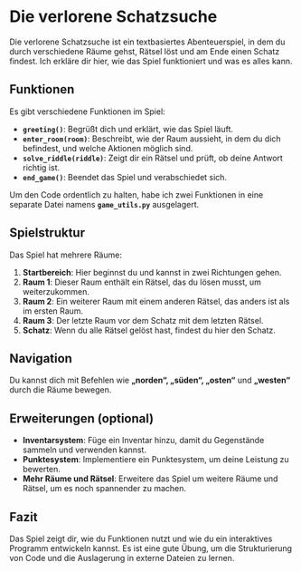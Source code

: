 # Die verlorene Schatzsuche

Die verlorene Schatzsuche ist ein textbasiertes Abenteuerspiel, in dem du durch verschiedene Räume gehst, Rätsel löst und am Ende einen Schatz findest. Ich erkläre dir hier, wie das Spiel funktioniert und was es alles kann.

## Funktionen
Es gibt verschiedene Funktionen im Spiel:

- **`greeting()`**: Begrüßt dich und erklärt, wie das Spiel läuft.
- **`enter_room(room)`**: Beschreibt, wie der Raum aussieht, in dem du dich befindest, und welche Aktionen möglich sind.
- **`solve_riddle(riddle)`**: Zeigt dir ein Rätsel und prüft, ob deine Antwort richtig ist.
- **`end_game()`**: Beendet das Spiel und verabschiedet sich.

Um den Code ordentlich zu halten, habe ich zwei Funktionen in eine separate Datei namens **`game_utils.py`** ausgelagert.

## Spielstruktur
Das Spiel hat mehrere Räume:

1. **Startbereich**: Hier beginnst du und kannst in zwei Richtungen gehen.
2. **Raum 1**: Dieser Raum enthält ein Rätsel, das du lösen musst, um weiterzukommen.
3. **Raum 2**: Ein weiterer Raum mit einem anderen Rätsel, das anders ist als im ersten Raum.
4. **Raum 3**: Der letzte Raum vor dem Schatz mit dem letzten Rätsel.
5. **Schatz**: Wenn du alle Rätsel gelöst hast, findest du hier den Schatz.

## Navigation
Du kannst dich mit Befehlen wie **„norden“, „süden“, „osten“** und **„westen“** durch die Räume bewegen.

## Erweiterungen (optional)
- **Inventarsystem**: Füge ein Inventar hinzu, damit du Gegenstände sammeln und verwenden kannst.
- **Punktesystem**: Implementiere ein Punktesystem, um deine Leistung zu bewerten.
- **Mehr Räume und Rätsel**: Erweitere das Spiel um weitere Räume und Rätsel, um es noch spannender zu machen.

## Fazit
Das Spiel zeigt dir, wie du Funktionen nutzt und wie du ein interaktives Programm entwickeln kannst. Es ist eine gute Übung, um die Strukturierung von Code und die Auslagerung in externe Dateien zu lernen.
